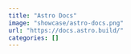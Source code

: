 ```yaml
---
title: "Astro Docs"
image: "showcase/astro-docs.png"
url: "https://docs.astro.build/"
categories: []
---
```

